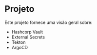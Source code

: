 # Projeto
Este projeto fornece uma visão geral sobre:
- Hashcorp Vault 
- External Secrets
- Tekton
- ArgoCD
